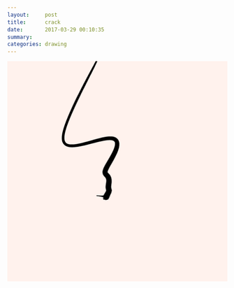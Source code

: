 ```yaml
---
layout:     post
title:      crack
date:       2017-03-29 00:10:35
summary:    
categories: drawing
---
```

![crack](/images/diary/crack.png ".")
